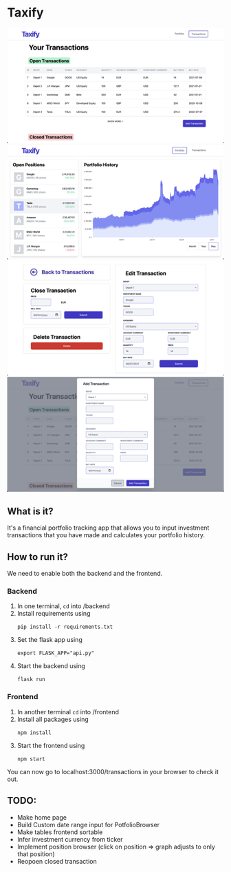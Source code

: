 # Taxify

![Transactions Page](images/transactions.png)
![Portfolio Page](images/portfolio.png)
![Editing Transaction](images/single_transaction.png)
![Modal](images/modal.png)


## What is it?
It's a financial portfolio tracking app that allows you to input investment transactions that you have made and calculates your portfolio history.

## How to run it?
We need to enable both the backend and the frontend.

### Backend
1. In one terminal, `cd` into /backend
2. Install requirements using 
    ```
    pip install -r requirements.txt
    ```
3. Set the flask app using
    ```
    export FLASK_APP="api.py"
    ```
4. Start the backend using
    ```
    flask run
    ```

### Frontend
1. In another terminal `cd` into /frontend
2. Install all packages using 
    ```
    npm install
    ```
3. Start the frontend using
    ```
    npm start
    ```

You can now go to localhost:3000/transactions in your browser to check it out.


## TODO:
 - Make home page 
 - Build Custom date range input for PotfolioBrowser 
 - Make tables frontend sortable
 - Infer investment currency from ticker
 - Implement position browser (click on position => graph adjusts to only that position)
 - Reopoen closed transaction
